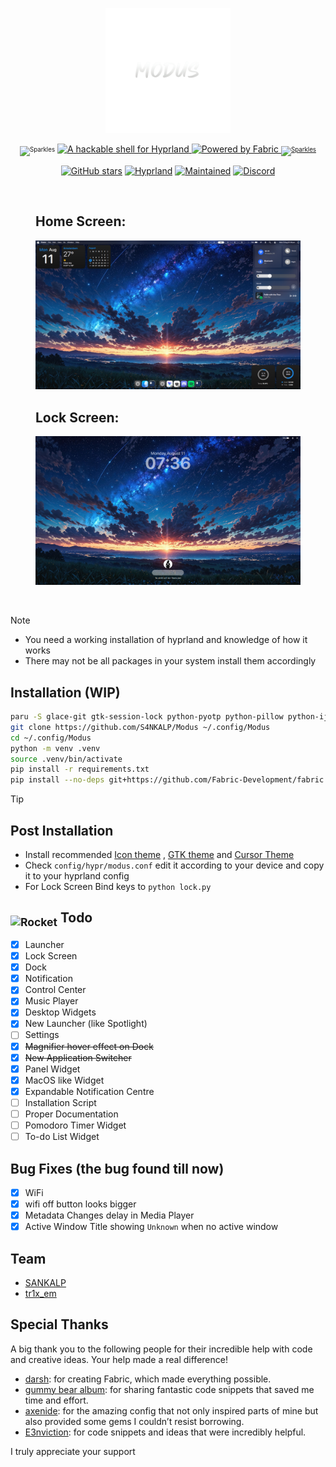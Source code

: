 <p align="center">
  <img src="assets/modus.png" height="200" alt="Logo">
</p>

<p align="center">
  <sub><sup><img src="https://raw.githubusercontent.com/Tarikul-Islam-Anik/Telegram-Animated-Emojis/main/Activity/Sparkles.webp" alt="Sparkles" width="25" height="25"/></sup></sub>
  <a href="https://github.com/hyprwm/Hyprland">
    <img src="https://img.shields.io/badge/A%20hackable%20shell%20for-Hyprland-0092CD?style=for-the-badge&logo=linux&color=0092CD&logoColor=D9E0EE&labelColor=000000" alt="A hackable shell for Hyprland">
  </a>
  <a href="https://github.com/Fabric-Development/fabric/">
    <img src="https://img.shields.io/badge/Powered%20by-Fabric-FAFAFA?style=for-the-badge&logo=python&color=FAFAFA&logoColor=D9E0EE&labelColor=000000" alt="Powered by Fabric">
  <sub><sup><img src="https://raw.githubusercontent.com/Tarikul-Islam-Anik/Telegram-Animated-Emojis/main/Activity/Sparkles.webp" alt="Sparkles" width="25" height="25"/></sup></sub>
  </a>
  </p>

<div align="center">

[![GitHub stars](https://img.shields.io/github/stars/S4NKALP/Modus?style=for-the-badge&logo=github&color=FFB686&logoColor=D9E0EE&labelColor=292324)](https://github.com/S4NKALP/Modus/stargazers)
[![Hyprland](https://img.shields.io/badge/Made%20for-Hyprland-pink?style=for-the-badge&logo=linux&logoColor=D9E0EE&labelColor=292324&color=C6A0F6)](https://hyprland.org/)
[![Maintained](https://img.shields.io/badge/Maintained-Yes-blue?style=for-the-badge&logo=linux&logoColor=D9E0EE&labelColor=292324&color=3362E1)]()
[![Discord](https://dcbadge.limes.pink/api/server/https://discord.gg/EMWUTgegDm)](https://discord.gg/EMWUTgegDm)

</div>

<br>

<figure>
  <h2>Home Screen:</h2>
  <img src="assets/screenshots/home.png" alt="fabric">
  <br/>
  <h2>Lock Screen:</h2>
    <img src="assets/screenshots/lock.png" alt="fabric">
</figure>
<br>

> [!NOTE]
> - You need a working installation of hyprland and knowledge of how it works
> - There may not be all packages in your system install them accordingly


## Installation (WIP)

```bash
paru -S glace-git gtk-session-lock python-pyotp python-pillow python-ijson python-setproctitle apple-fonts --needed
git clone https://github.com/S4NKALP/Modus ~/.config/Modus
cd ~/.config/Modus
python -m venv .venv
source .venv/bin/activate
pip install -r requirements.txt
pip install --no-deps git+https://github.com/Fabric-Development/fabric.git
```
> [!TIP]
> ## Post Installation
> - Install recommended [Icon theme](https://github.com/vinceliuice/MacTahoe-icon-theme) , [GTK theme](https://github.com/vinceliuice/MacTahoe-gtk-theme) and [Cursor Theme](https://github.com/vinceliuice/MacTahoe-icon-theme/tree/main/cursors) <br>
> - Check `config/hypr/modus.conf` edit it according to your device and copy it to your hyprland config
> - For Lock Screen Bind keys to `python lock.py`

<h2><sub><img src="https://raw.githubusercontent.com/Tarikul-Islam-Anik/Animated-Fluent-Emojis/master/Emojis/Travel%20and%20places/Rocket.png" alt="Rocket" width="25" height="25" /></sub> Todo</h2>

- [x] Launcher
- [x] Lock Screen
- [x] Dock
- [x] Notification
- [x] Control Center
- [x] Music Player
- [x] Desktop Widgets
- [x] New Launcher (like Spotlight)
- [ ] Settings
- [x] ~~Magnifier hover effect on Dock~~
- [x] ~~New Application Switcher~~
- [x] Panel Widget
- [x] MacOS like Widget
- [x] Expandable Notification Centre
- [ ] Installation Script
- [ ] Proper Documentation
- [ ] Pomodoro Timer Widget
- [ ] To-do List Widget

## Bug Fixes (the bug found till now)

- [x] WiFi
- [x] wifi off button looks bigger
- [x] Metadata Changes delay in Media Player
- [x] Active Window Title showing `Unknown` when no active window

## Team

- [SANKALP](https://github.com/S4NKALP/)
- [tr1x_em](https://github.com/tr1xem)

## Special Thanks

A big thank you to the following people for their incredible help with code and creative ideas. Your help made a real difference!

- [darsh](https://github.com/its-darsh): for creating Fabric, which made everything possible.
- [gummy bear album](https://github.com/muhchaudhary): for sharing fantastic code snippets that saved me time and effort.
- [axenide](https://github.com/Axenide): for the amazing config that not only inspired parts of mine but also provided some gems I couldn’t resist borrowing.
- [E3nviction](https://github.com/E3nviction/): for code snippets and ideas that were incredibly helpful.

I truly appreciate your support
